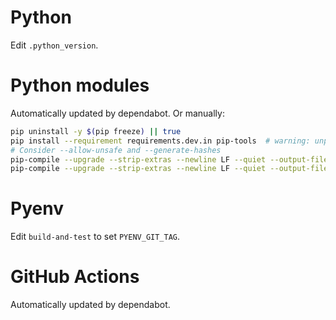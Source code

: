 # Python

Edit `.python_version`.

# Python modules

Automatically updated by dependabot. Or manually:

```bash
pip uninstall -y $(pip freeze) || true
pip install --requirement requirements.dev.in pip-tools  # warning: unpinned dependency
# Consider --allow-unsafe and --generate-hashes
pip-compile --upgrade --strip-extras --newline LF --quiet --output-file=requirements.txt requirements.in
pip-compile --upgrade --strip-extras --newline LF --quiet --output-file=requirements.dev.txt requirements.dev.in
```

# Pyenv

Edit `build-and-test` to set `PYENV_GIT_TAG`.

# GitHub Actions

Automatically updated by dependabot.
